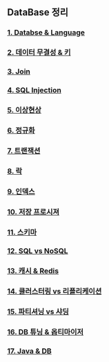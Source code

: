 ## DataBase 정리

### [1. Databse & Language](DATABASE_LANGUAGE.md)
### [2. 데이터 무결성 & 키](INTEGRITY_KEY.md)
### [3. Join](JOIN.md)
### [4. SQL Injection](SQL_INJECTION.md)
### [5. 이상현상](ANOMALY.md)
### [6. 정규화](NORMALIZATION.md)
### [7. 트랜잭션](TRANSACTION.md)
### [8. 락](LOCK.md)
### [9. 인덱스](INDEX.md)
### [10. 저장 프로시져](PROCEDURE.md)
### [11. 스키마](SCHEMA.md)
### [12. SQL vs NoSQL](SQL_NOSQL.md)
### [13. 캐시 & Redis](CACHE_REDIS.md)
### [14. 클러스터링 vs 리플리케이션](CLUSTERING_REPLICATION.md)
### [15. 파티셔닝 vs 샤딩](PARTITION_SHARDING.md)
### [16. DB 튜닝 & 옵티마이저](DB_TUNING.md)
### [17. Java & DB](JAVA_DB.md)
